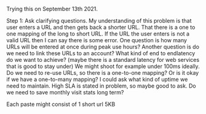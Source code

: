 Trying this on September 13th 2021.

Step 1:
Ask clarifying questions.
My understanding of this problem is that user enters a URL and then gets back a shorter URL. That there is a one to 
one mapping of the long to short URL. If the URL the user enters is not a valid URL then I can say there is some error.
One question is how many URLs will be entered at once during peak use hours?
Another question is do we need to link these URLs to an account?
What kind of end to endlatency do we want to achieve? (maybe there is a standard latency for web services that is 
good to stay under) We might shoot for example under 100ms ideally.
Do we need to re-use URLs, so there is a one-to-one mapping? Or is it okay if we have a one-to-many mapping?
I could ask what kind of uptime we need to maintain. High SLA is stated in problem, so maybe good to ask.
Do we need to save monthly visit stats long term?

Each paste might consist of
1 short url 5KB

